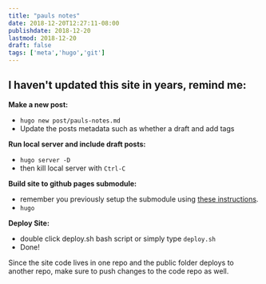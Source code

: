 ```yaml
---
title: "pauls notes"
date: 2018-12-20T12:27:11-08:00
publishdate: 2018-12-20
lastmod: 2018-12-20
draft: false
tags: ['meta','hugo','git']
---
```

## I haven't updated this site in years, remind me:

**Make a new post:**
- `hugo new post/pauls-notes.md`
- Update the posts metadata such as whether a draft and add tags

**Run local server and include draft posts:**
- `hugo server -D`
- then kill local server with `Ctrl-C`

**Build site to github pages submodule:**
- remember you previously setup the submodule using [these instructions](https://gohugo.io/hosting-and-deployment/hosting-on-github/#step-by-step-instructions).
- `hugo`

**Deploy Site:**
- double click deploy.sh bash script or simply type `deploy.sh`
- Done!

Since the site code lives in one repo and the public folder deploys to another repo, make sure to push changes to the code repo as well.